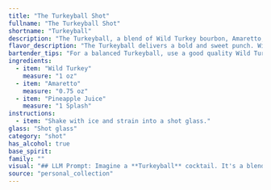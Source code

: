 ```yaml
---
title: "The Turkeyball Shot"
fullname: "The Turkeyball Shot"
shortname: "Turkeyball"
description: "The Turkeyball, a blend of Wild Turkey bourbon, Amaretto, and pineapple juice, belongs to the **Whiskey Sour family**. This simple, refreshing cocktail likely originated in the late 20th century, a product of the American cocktail renaissance that embraced both classic and new combinations. "
flavor_description: "The Turkeyball delivers a bold and sweet punch. Wild Turkey's robust bourbon character shines through, tempered by the nutty sweetness of amaretto.  Pineapple juice adds a bright tropical element, creating a balanced blend of sweet, tangy, and spicy notes that's both refreshing and satisfying. "
bartender_tips: "For a balanced Turkeyball, use a good quality Wild Turkey bourbon.  Don't be afraid to shake it hard with ice - this chills the drink and helps integrate the flavors.  The pineapple juice should be fresh, not overly sweet.  If you're looking for a more robust flavor, experiment with adding a dash of bitters. Finally, garnish with a pineapple wedge or cherry for a festive touch. "
ingredients:
  - item: "Wild Turkey"
    measure: "1 oz"
  - item: "Amaretto"
    measure: "0.75 oz"
  - item: "Pineapple Juice"
    measure: "1 Splash"
instructions:
  - item: "Shake with ice and strain into a shot glass."
glass: "Shot glass"
category: "shot"
has_alcohol: true
base_spirit:
family: ""
visual: "## LLM Prompt: Imagine a **Turkeyball** cocktail. It's a blend of **Wild Turkey bourbon**, **Amaretto**, and **pineapple juice**. **Describe the visual appearance of this cocktail in detail:*** **Color:** What shade of brown, amber, or yellow does it have? Is it translucent or opaque?* **Texture:** Is it smooth and silky, or does it have a more cloudy or frothy texture? Are there any visible layers?* **Garnish:** If any, what garnish is used? Is it a simple cherry, a pineapple wedge, or something more creative? How does the garnish enhance the visual appeal?* **Overall impression:**  Does the cocktail appear inviting and refreshing, or rich and decadent? What kind of mood or atmosphere does it evoke? **Please be specific and descriptive in your response, using vivid language to paint a picture of the Turkeyball cocktail.** "
source: "personal_collection"
---
```


